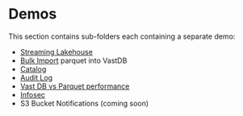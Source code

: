 # Demos

This section contains sub-folders each containing a separate demo:

- [Streaming Lakehouse](./streaming_lakehouse/)
- [Bulk Import](./bulk_import/) parquet into VastDB
- [Catalog](./catalog)
- [Audit Log](./audit)
- [Vast DB vs Parquet performance](./vastdb_vs_parquet)
- [Infosec](./infosec)
- S3 Bucket Notifications (coming soon)
